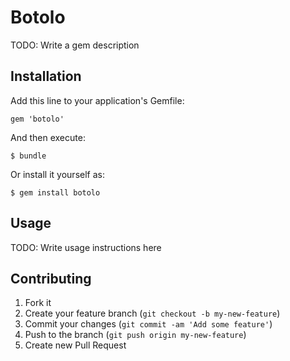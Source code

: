 # Botolo

TODO: Write a gem description

## Installation

Add this line to your application's Gemfile:

    gem 'botolo'

And then execute:

    $ bundle

Or install it yourself as:

    $ gem install botolo

## Usage

TODO: Write usage instructions here

## Contributing

1. Fork it
2. Create your feature branch (`git checkout -b my-new-feature`)
3. Commit your changes (`git commit -am 'Add some feature'`)
4. Push to the branch (`git push origin my-new-feature`)
5. Create new Pull Request
